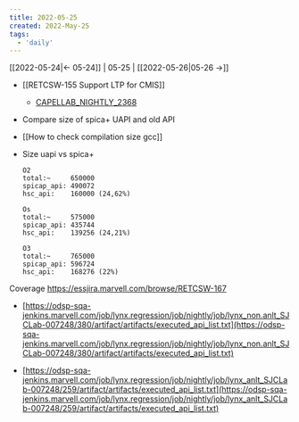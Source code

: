 ```yaml
---
title: 2022-05-25
created: 2022-May-25
tags:
  - 'daily'
---
```


[[2022-05-24|<- 05-24]] | 05-25 | [[2022-05-26|05-26 ->]]


- [[RETCSW-155 Support LTP for CMIS]]
	- [CAPELLAB_NIGHTLY_2368](http://sw/~swott-jenkins/projects/capella/firmware/application/b/nightly/CAPELLAB_NIGHTLY_2368/)


- Compare size of spica+ UAPI and old API

- [[How to check compilation size gcc]]
- Size uapi vs spica+
	```
	O2
	total:~		650000
	spicap_api: 490072
	hsc_api:    160000 (24,62%)
	
	Os
	total:~ 	575000
	spicap_api: 435744
	hsc_api:    139256 (24,21%)

	O3
	total:~		765000
	spicap_api: 596724
	hsc_api:    168276 (22%)
	```

Coverage https://essjira.marvell.com/browse/RETCSW-167

- [https://odsp-sqa-jenkins.marvell.com/job/lynx.regression/job/nightly/job/lynx_non.anlt_SJCLab-007248/380/artifact/artifacts/executed_api_list.txt](https://odsp-sqa-jenkins.marvell.com/job/lynx.regression/job/nightly/job/lynx_non.anlt_SJCLab-007248/380/artifact/artifacts/executed_api_list.txt)

- [https://odsp-sqa-jenkins.marvell.com/job/lynx.regression/job/nightly/job/lynx_anlt_SJCLab-007248/259/artifact/artifacts/executed_api_list.txt](https://odsp-sqa-jenkins.marvell.com/job/lynx.regression/job/nightly/job/lynx_anlt_SJCLab-007248/259/artifact/artifacts/executed_api_list.txt)